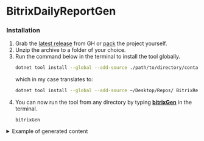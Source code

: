 # BitrixDailyReportGen

### Installation
1. Grab the [latest release](https://github.com/Kiruyuto/BitrixDailyReportGen/releases/latest) from GH or [pack](https://github.com/Kiruyuto/BitrixDailyReportGen/blob/master/.github/workflows/release.yml#L57) the project yourself.
2. Unzip the archive to a folder of your choice.
3. Run the command below in the terminal to install the tool globally.
    ```bash 
    dotnet tool install --global --add-source ./path/to/directory/containing/.nupkg/ BitrixReportGen
    ```
   which in my case translates to:
    ```bash 
    dotnet tool install --global --add-source ~/Desktop/Repos/ BitrixReportGen
   ```
4. You can now run the tool from any directory by typing [**bitrixGen**](https://github.com/Kiruyuto/BitrixDailyReportGen/blob/master/BitrixReportGen/BitrixReportGen.csproj#L10) in the terminal.
    ```
    bitrixGen
    ```
   
<details>
<summary>Example of generated content</summary>

```text
# Daily report for 26.10.2024, created at 13:51:48 #

### [Project #1] => 0h 1m 1s ###
- ExampleTask_1 => 0h 1m 0s
- ExampleTask_2 => 0h 0m 1s

Total time spent today across all projects: [0h 1m 1s]


```

</details>
